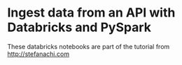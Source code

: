 # Ingest data from an API with Databricks and PySpark

These databricks notebooks are part of the tutorial from http://stefanachi.com
